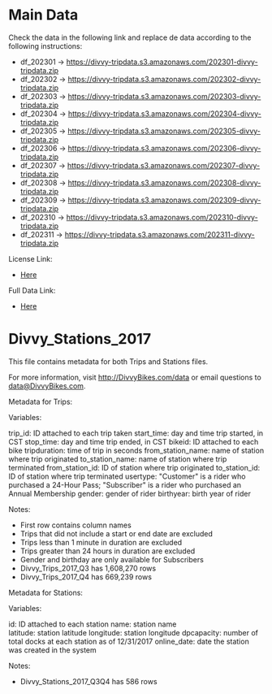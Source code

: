 # Main Data

Check the data in the following link and replace de data according to the following instructions:

* df_202301 -> https://divvy-tripdata.s3.amazonaws.com/202301-divvy-tripdata.zip
* df_202302 -> https://divvy-tripdata.s3.amazonaws.com/202302-divvy-tripdata.zip
* df_202303 -> https://divvy-tripdata.s3.amazonaws.com/202303-divvy-tripdata.zip
* df_202304 -> https://divvy-tripdata.s3.amazonaws.com/202304-divvy-tripdata.zip
* df_202305 -> https://divvy-tripdata.s3.amazonaws.com/202305-divvy-tripdata.zip
* df_202306 -> https://divvy-tripdata.s3.amazonaws.com/202306-divvy-tripdata.zip
* df_202307 -> https://divvy-tripdata.s3.amazonaws.com/202307-divvy-tripdata.zip
* df_202308 -> https://divvy-tripdata.s3.amazonaws.com/202308-divvy-tripdata.zip
* df_202309 -> https://divvy-tripdata.s3.amazonaws.com/202309-divvy-tripdata.zip
* df_202310 -> https://divvy-tripdata.s3.amazonaws.com/202310-divvy-tripdata.zip
* df_202311 -> https://divvy-tripdata.s3.amazonaws.com/202311-divvy-tripdata.zip

License Link:
* [Here](https://divvybikes.com/data-license-agreement)

Full Data Link:
* [Here](https://divvy-tripdata.s3.amazonaws.com/index.html)


# Divvy_Stations_2017

This file contains metadata for both Trips and Stations files.

For more information, visit http://DivvyBikes.com/data or email questions to data@DivvyBikes.com. 


Metadata for Trips:

Variables:

trip_id: ID attached to each trip taken
start_time: day and time trip started, in CST
stop_time: day and time trip ended, in CST
bikeid: ID attached to each bike
tripduration: time of trip in seconds 
from_station_name: name of station where trip originated
to_station_name: name of station where trip terminated 
from_station_id: ID of station where trip originated
to_station_id: ID of station where trip terminated
usertype: "Customer" is a rider who purchased a 24-Hour Pass; "Subscriber" is a rider who purchased an Annual Membership
gender: gender of rider 
birthyear: birth year of rider


Notes:

* First row contains column names
* Trips that did not include a start or end date are excluded
* Trips less than 1 minute in duration are excluded
* Trips greater than 24 hours in duration are excluded
* Gender and birthday are only available for Subscribers
* Divvy_Trips_2017_Q3 has 1,608,270 rows
* Divvy_Trips_2017_Q4 has 669,239 rows



Metadata for Stations:

Variables:

id: ID attached to each station
name: station name    
latitude: station latitude
longitude: station longitude
dpcapacity: number of total docks at each station as of 12/31/2017
online_date: date the station was created in the system

Notes:

* Divvy_Stations_2017_Q3Q4 has 586 rows
